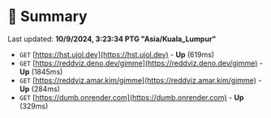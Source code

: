 # 📖 Summary
Last updated: **10/9/2024, 3:23:34 PTG "Asia/Kuala_Lumpur"**

- `GET` [https://hst.ujol.dev](https://hst.ujol.dev) - **Up** (619ms)
- `GET` [https://reddviz.deno.dev/gimme](https://reddviz.deno.dev/gimme) - **Up** (1845ms)
- `GET` [https://reddviz.amar.kim/gimme](https://reddviz.amar.kim/gimme) - **Up** (284ms)
- `GET` [https://dumb.onrender.com](https://dumb.onrender.com) - **Up** (329ms)
